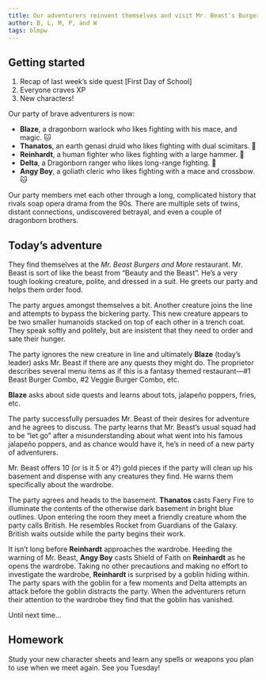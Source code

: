 ```yaml
---
title: Our adventurers reinvent themselves and visit Mr. Beast's Burgers and More!
author: B, L, M, P, and W
tags: blmpw
---
```


## Getting started
1. Recap of last week’s side quest [First Day of School]
2. Everyone craves XP
3. New characters!

Our party of brave adventurers is now:
- **Blaze**, a dragonborn warlock who likes fighting with his mace, and magic. 🐱
- **Thanatos**, an earth genasi druid who likes fighting with dual scimitars. 🐨
- **Reinhardt**, a human fighter who likes fighting with a large hammer. 🐔
- **Delta**, a Dragonborn ranger who likes long-range fighting. 🐶
- **Angy Boy**, a goliath cleric who likes fighting with a mace and crossbow. 🐱

Our party members met each other through a long, complicated history that rivals soap opera drama from the 90s. There are multiple sets of twins, distant connections, undiscovered betrayal, and even a couple of dragonborn brothers.

## Today’s adventure
They find themselves at the _Mr. Beast Burgers and More_ restaurant. Mr. Beast is sort of like the beast from “Beauty and the Beast”. He’s a very tough looking creature, polite, and dressed in a suit. He greets our party and helps them order food.

The party argues amongst themselves a bit. Another creature joins the line and attempts to bypass the bickering party. This new creature appears to be two smaller humanoids stacked on top of each other in a trench coat. They speak softly and politely, but are insistent that they need to order and sate their hunger.

The party ignores the new creature in line and ultimately **Blaze** (today’s leader) asks Mr. Beast if there are any quests they might do. The proprietor describes several menu items as if this is a fantasy themed restaurant—#1 Beast Burger Combo, #2 Veggie Burger Combo, etc.

**Blaze** asks about side quests and learns about tots, jalapeño poppers, fries, etc.

The party successfully persuades Mr. Beast of their desires for adventure and he agrees to discuss. The party learns that Mr. Beast’s usual squad had to be “let go” after a misunderstanding about what went into his famous jalapeño poppers, and as chance would have it, he’s in need of a new party of adventurers.

Mr. Beast offers 10 (or is it 5 or 4?) gold pieces if the party will clean up his basement and dispense with any creatures they find. He warns them specifically about the wardrobe. 

The party agrees and heads to the basement. **Thanatos** casts Faery Fire to illuminate the contents of the otherwise dark basement in bright blue outlines. Upon entering the room they meet a friendly creature whom the party calls British. He resembles Rocket from Guardians of the Galaxy. British waits outside while the party begins their work.

It isn’t long before **Reinhardt** approaches the wardrobe. Heeding the warning of Mr. Beast, **Angy Boy** casts Shield of Faith on **Reinhardt** as he opens the wardrobe. Taking no other precautions and making no effort to investigate the wardrobe, **Reinhardt** is surprised by a goblin hiding within. The party spars with the goblin for a few moments and Delta attempts an attack before the goblin distracts the party. When the adventurers return their attention to the wardrobe they find that the goblin has vanished.

Until next time...

## Homework
Study your new character sheets and learn any spells or weapons you plan to use when we meet again. See you Tuesday! 
